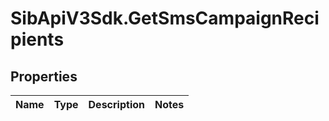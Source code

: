 # SibApiV3Sdk.GetSmsCampaignRecipients

## Properties
Name | Type | Description | Notes
------------ | ------------- | ------------- | -------------


